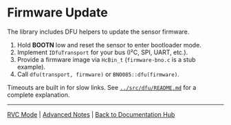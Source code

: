 # Firmware Update

The library includes DFU helpers to update the sensor firmware.

1. Hold **BOOTN** low and reset the sensor to enter bootloader mode.
2. Implement `IDfuTransport` for your bus (I²C, SPI, UART, etc.).
3. Provide a firmware image via `HcBin_t` (`firmware-bno.c` is a stub example).
4. Call `dfu(transport, firmware)` or `BNO085::dfu(firmware)`.

Timeouts are built in for slow links. See [`../src/dfu/README.md`](../src/dfu/README.md) for a complete explanation.

---

[RVC Mode](RvcMode.md) | [Advanced Notes](AdvancedNotes.md) | [Back to Documentation Hub](README.md)
